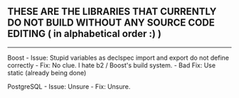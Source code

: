 ## THESE ARE THE LIBRARIES THAT CURRENTLY DO NOT BUILD WITHOUT ANY SOURCE CODE EDITING ( in alphabetical order :) )

-------------------------------------------------------------------------------------------------------------------

Boost - Issue: Stupid variables as declspec import and export do not define correctly - Fix: No clue. I hate b2 / Boost's build system. - Bad Fix: Use static (already being done)

PostgreSQL - Issue: Unsure - Fix: Unsure.